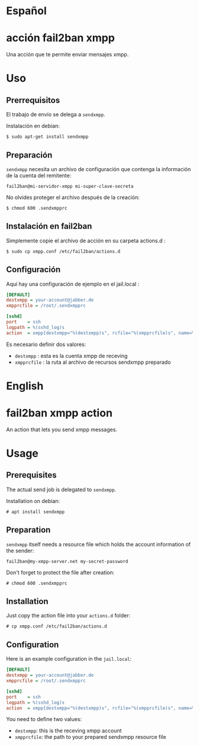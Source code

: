 # Español
# acción fail2ban xmpp
Una acción que te permite enviar mensajes xmpp.
# Uso
## Prerrequisitos

El trabajo de envío se delega a `sendxmpp`.

Instalación en debian:

    $ sudo apt-get install sendxmpp 

## Preparación

`sendxmpp` necesita un archivo de configuración que contenga la información de la cuenta del remitente:

    fail2ban@mi-servidor-xmpp mi-super-clave-secreta 

No olvides proteger el archivo después de la creación:

    $ chmod 600 .sendxmpprc 

## Instalación en fail2ban

Simplemente copie el archivo de acción en su carpeta actions.d :

    $ sudo cp xmpp.conf /etc/fail2ban/actions.d 

## Configuración

Aquí hay una configuración de ejemplo en el jail.local :

```ini
[DEFAULT]
destxmpp = your-account@jabber.de
xmpprcfile = /root/.sendxmpprc

[sshd]
port    = ssh
logpath = %(sshd_log)s
action  = xmpp[destxmpp="%(destxmpp)s", rcfile="%(xmpprcfile)s", name=%(__name__)s, bantime="%(bantime)s"]
```

Es necesario definir dos valores:

- `destxmpp` : esta es la cuenta xmpp de receving
- `xmpprcfile` : la ruta al archivo de recursos sendxmpp preparado 


# English

# fail2ban xmpp action

An action that lets you send xmpp messages.

# Usage

## Prerequisites

The actual send job is delegated to `sendxmpp`.

Installation on debian:

    # apt install sendxmpp

## Preparation

`sendxmpp` itself needs a resource file which holds the account information of the sender:

    fail2ban@my-xmpp-server.net my-secret-password

Don't forget to protect the file after creation:

    # chmod 600 .sendxmpprc

## Installation

Just copy the action file into your `actions.d` folder:

    # cp xmpp.conf /etc/fail2ban/actions.d

## Configuration

Here is an example configuration in the `jail.local`:

```ini
[DEFAULT]
destxmpp = your-account@jabber.de
xmpprcfile = /root/.sendxmpprc

[sshd]
port    = ssh
logpath = %(sshd_log)s
action  = xmpp[destxmpp="%(destxmpp)s", rcfile="%(xmpprcfile)s", name=%(__name__)s, bantime="%(bantime)s"]
```

You need to define two values:

- `destxmpp`: this is the receving xmpp account
- `xmpprcfile`: the path to your prepared sendxmpp resource file
